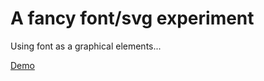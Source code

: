 # A fancy font/svg experiment

Using font as a graphical elements...

[Demo](https://cdn.rawgit.com/Tumulte/website/master/index-main.html)
